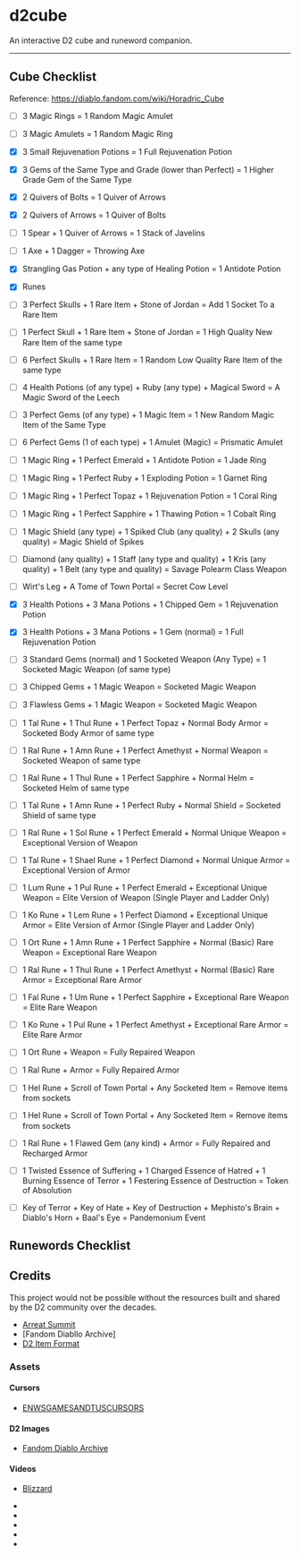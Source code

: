 # d2cube

An interactive D2 cube and runeword companion.

---

## Cube Checklist

Reference: https://diablo.fandom.com/wiki/Horadric_Cube

- [ ] 3 Magic Rings = 1 Random Magic Amulet
- [ ] 3 Magic Amulets = 1 Random Magic Ring
- [x] 3 Small Rejuvenation Potions = 1 Full Rejuvenation Potion
- [x] 3 Gems of the Same Type and Grade (lower than Perfect) = 1 Higher Grade Gem of the Same Type
- [x] 2 Quivers of Bolts = 1 Quiver of Arrows
- [x] 2 Quivers of Arrows = 1 Quiver of Bolts
- [ ] 1 Spear + 1 Quiver of Arrows = 1 Stack of Javelins
- [ ] 1 Axe + 1 Dagger = Throwing Axe
- [x] Strangling Gas Potion + any type of Healing Potion = 1 Antidote Potion
- [x] Runes
- [ ] 3 Perfect Skulls + 1 Rare Item + Stone of Jordan = Add 1 Socket To a Rare Item
- [ ] 1 Perfect Skull + 1 Rare Item + Stone of Jordan = 1 High Quality New Rare Item of the same type
- [ ] 6 Perfect Skulls + 1 Rare Item = 1 Random Low Quality Rare Item of the same type
- [ ] 4 Health Potions (of any type) + Ruby (any type) + Magical Sword = A Magic Sword of the Leech
- [ ] 3 Perfect Gems (of any type) + 1 Magic Item = 1 New Random Magic Item of the Same Type
- [ ] 6 Perfect Gems (1 of each type) + 1 Amulet (Magic) = Prismatic Amulet
- [ ] 1 Magic Ring + 1 Perfect Emerald + 1 Antidote Potion = 1 Jade Ring
- [ ] 1 Magic Ring + 1 Perfect Ruby + 1 Exploding Potion = 1 Garnet Ring
- [ ] 1 Magic Ring + 1 Perfect Topaz + 1 Rejuvenation Potion = 1 Coral Ring
- [ ] 1 Magic Ring + 1 Perfect Sapphire + 1 Thawing Potion = 1 Cobalt Ring
- [ ] 1 Magic Shield (any type) + 1 Spiked Club (any quality) + 2 Skulls (any quality) = Magic Shield of Spikes
- [ ] Diamond (any quality) + 1 Staff (any type and quality) + 1 Kris (any quality) + 1 Belt (any type and quality) = Savage Polearm Class Weapon
- [ ] Wirt's Leg + A Tome of Town Portal = Secret Cow Level
- [x] 3 Health Potions + 3 Mana Potions + 1 Chipped Gem = 1 Rejuvenation Potion
- [x] 3 Health Potions + 3 Mana Potions + 1 Gem (normal) = 1 Full Rejuvenation Potion
- [ ] 3 Standard Gems (normal) and 1 Socketed Weapon (Any Type) = 1 Socketed Magic Weapon (of same type)
- [ ] 3 Chipped Gems + 1 Magic Weapon = Socketed Magic Weapon
- [ ] 3 Flawless Gems + 1 Magic Weapon = Socketed Magic Weapon
- [ ] 1 Tal Rune + 1 Thul Rune + 1 Perfect Topaz + Normal Body Armor = Socketed Body Armor of same type
- [ ] 1 Ral Rune + 1 Amn Rune + 1 Perfect Amethyst + Normal Weapon = Socketed Weapon of same type
- [ ] 1 Ral Rune + 1 Thul Rune + 1 Perfect Sapphire + Normal Helm = Socketed Helm of same type
 - [ ] 1 Tal Rune + 1 Amn Rune + 1 Perfect Ruby + Normal Shield = Socketed Shield of same type
 - [ ] 1 Ral Rune + 1 Sol Rune + 1 Perfect Emerald + Normal Unique Weapon = Exceptional Version of Weapon
 - [ ] 1 Tal Rune + 1 Shael Rune + 1 Perfect Diamond + Normal Unique Armor = Exceptional Version of Armor
- [ ] 1 Lum Rune + 1 Pul Rune + 1 Perfect Emerald + Exceptional Unique Weapon = Elite Version of Weapon (Single Player and Ladder Only)
- [ ] 1 Ko Rune + 1 Lem Rune + 1 Perfect Diamond + Exceptional Unique Armor = Elite Version of Armor (Single Player and Ladder Only)
- [ ] 1 Ort Rune + 1 Amn Rune + 1 Perfect Sapphire + Normal (Basic) Rare Weapon = Exceptional Rare Weapon
- [ ] 1 Ral Rune + 1 Thul Rune + 1 Perfect Amethyst + Normal (Basic) Rare Armor = Exceptional Rare Armor
- [ ] 1 Fal Rune + 1 Um Rune + 1 Perfect Sapphire + Exceptional Rare Weapon = Elite Rare Weapon
- [ ] 1 Ko Rune + 1 Pul Rune + 1 Perfect Amethyst + Exceptional Rare Armor = Elite Rare Armor
- [ ] 1 Ort Rune + Weapon = Fully Repaired Weapon
- [ ] 1 Ral Rune + Armor = Fully Repaired Armor
- [ ] 1 Hel Rune + Scroll of Town Portal + Any Socketed Item = Remove items from sockets
- [ ] 1 Hel Rune + Scroll of Town Portal + Any Socketed Item = Remove items from sockets
- [ ] 1 Ral Rune + 1 Flawed Gem (any kind) + Armor = Fully Repaired and Recharged Armor
- [ ] 1 Twisted Essence of Suffering + 1 Charged Essence of Hatred + 1 Burning Essence of Terror + 1 Festering Essence of Destruction = Token of Absolution
- [ ] Key of Terror + Key of Hate + Key of Destruction + Mephisto's Brain + Diablo's Horn + Baal's Eye = Pandemonium Event


## Runewords Checklist

## Credits

This project would not be possible without the resources built and shared by the D2 community over the decades.

- [Arreat Summit]
- [Fandom Diabllo Archive]
- [D2 Item Format]

### Assets

#### Cursors
- [ENWSGAMESANDTUSCURSORS]

#### D2 Images
- [Fandom Diablo Archive]

#### Videos
- [Blizzard]

<!-- refs -->
- [Arreat Summit]: http://classic.battle.net/diablo2exp/
- [Blizzard]: https://diablo2.blizzard.com/en-us/
- [Fandom Diablo Archive]: https://diablo-archive.fandom.com
- [D2 Item Format]: https://squeek502.github.io/d2itemreader/
- [ENWSGAMESANDTUSCURSORS]: http://www.rw-designer.com/cursor-set/diablo-2-cursor-set-zip
